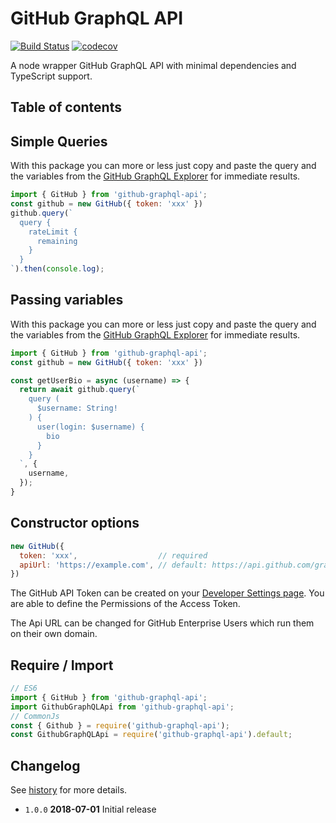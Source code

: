 # GitHub GraphQL API

[![Build Status](https://travis-ci.org/tamino-martinius/node-github-graphql-api.svg?branch=master)](https://travis-ci.org/tamino-martinius/node-github-graphql-api)
[![codecov](https://codecov.io/gh/tamino-martinius/node-github-graphql-api/branch/master/graph/badge.svg)](https://codecov.io/gh/tamino-martinius/node-github-graphql-api)

A node wrapper GitHub GraphQL API with minimal dependencies and TypeScript support.

## Table of contents


## Simple Queries

With this package you can more or less just copy and paste the query and the variables from the [GitHub GraphQL Explorer](https://developer.github.com/v4/explorer/) for immediate results.

```js
import { GitHub } from 'github-graphql-api';
const github = new GitHub({ token: 'xxx' })
github.query(`
  query {
    rateLimit {
      remaining
    }
  }
`).then(console.log);
```

## Passing variables

With this package you can more or less just copy and paste the query and the variables from the [GitHub GraphQL Explorer](https://developer.github.com/v4/explorer/) for immediate results.

```js
import { GitHub } from 'github-graphql-api';
const github = new GitHub({ token: 'xxx' })

const getUserBio = async (username) => {
  return await github.query(`
    query (
      $username: String!
    ) {
      user(login: $username) {
        bio
      }
    }
  `, {
    username,
  });
}
```

## Constructor options

```js
new GitHub({
  token: 'xxx',                  // required
  apiUrl: 'https://example.com', // default: https://api.github.com/graphql
})
```

The GitHub API Token can be created on your [Developer Settings page](https://github.com/settings/tokens). You are able to define the Permissions of the Access Token.

The Api URL can be changed for GitHub Enterprise Users which run them on their own domain.

## Require / Import

```js
// ES6
import { GitHub } from 'github-graphql-api';
import GithubGraphQLApi from 'github-graphql-api';
// CommonJs
const { Github } = require('github-graphql-api');
const GithubGraphQLApi = require('github-graphql-api').default;
```

## Changelog

See [history](HISTORY.md) for more details.

* `1.0.0` **2018-07-01** Initial release
